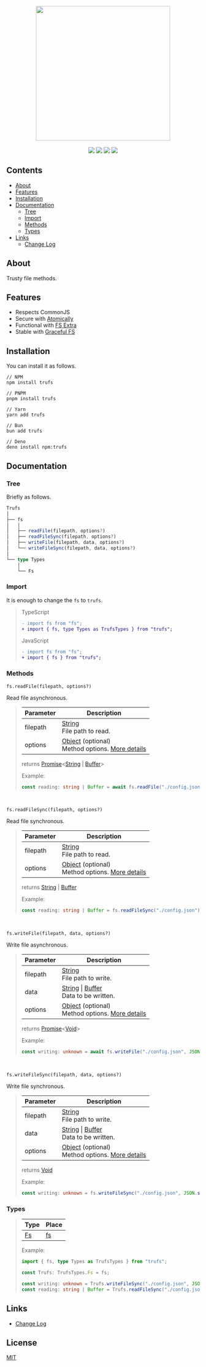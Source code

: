 [String]: https://developer.mozilla.org/en-US/docs/Web/JavaScript/Reference/Global_Objects/String
[Number]: https://developer.mozilla.org/en-US/docs/Web/JavaScript/Reference/Global_Objects/Number
[Date]: https://developer.mozilla.org/en-US/docs/Web/JavaScript/Reference/Global_Objects/Date
[Object]: https://developer.mozilla.org/en-US/docs/Web/JavaScript/Reference/Global_Objects/Object
[Array]: https://developer.mozilla.org/en-US/docs/Web/JavaScript/Reference/Global_Objects/Array
[Boolean]: https://developer.mozilla.org/en-US/docs/Web/JavaScript/Reference/Global_Objects/Boolean
[Buffer]: https://developer.mozilla.org/en-US/docs/Web/JavaScript/Reference/Global_Objects/ArrayBuffer
[Function]: https://developer.mozilla.org/en-US/docs/Web/JavaScript/Reference/Global_Objects/Function
[Promise]: https://developer.mozilla.org/en-US/docs/Web/JavaScript/Reference/Global_Objects/Promise
[Void]: https://developer.mozilla.org/en-US/docs/Web/JavaScript/Reference/Global_Objects/Undefined
[Fs]: ./src/types/Fs.type.ts

<div align="center">
  <br/>
  <img src="https://i.ibb.co/JWCLvM2Q/unknown.png" width="350px"/>
  <br/>
  <br/>
  <img src="https://img.shields.io/npm/v/trufs?label=version&color=%23633BFF"/>
  <img src="https://img.shields.io/npm/l/trufs?label=license&color=%23633BFF"/>
  <img src="https://img.shields.io/npm/dt/trufs?label=downloads&color=%2300927F"/>
  <img src="https://img.shields.io/npm/unpacked-size/trufs?label=size&color=%2300927F"/>
</div>

## Contents

- [About](#about)
- [Features](#features)
- [Installation](#installation)
- [Documentation](#documentation)
  - [Tree](#tree)
  - [Import](#import)
  - [Methods](#methods)
  - [Types](#types)
- [Links](#links)
  - [Change Log](CHANGELOG.md)

## About

Trusty file methods.

## Features

- Respects CommonJS
- Secure with [Atomically](https://github.com/fabiospampinato/atomically)
- Functional with [FS Extra](https://github.com/jprichardson/node-fs-extra)
- Stable with [Graceful FS](https://github.com/isaacs/node-graceful-fs)

## Installation

You can install it as follows.

```shell
// NPM
npm install trufs

// PNPM
pnpm install trufs

// Yarn
yarn add trufs

// Bun
bun add trufs

// Deno
deno install npm:trufs
```

## Documentation

### Tree

Briefly as follows.

```typescript
Trufs
│
├── fs
│   │
│   ├── readFile(filepath, options?)
│   ├── readFileSync(filepath, options?)
│   ├── writeFile(filepath, data, options?)
│   └── writeFileSync(filepath, data, options?)
│
└── type Types
    │
    └── Fs
```

### Import

It is enough to change the `fs` to `trufs`.

> TypeScript
>
> ```diff
> - import fs from "fs";
> + import { fs, type Types as TrufsTypes } from "trufs";
> ```
>
> JavaScript
>
> ```diff
> - import fs from "fs";
> + import { fs } from "trufs";
> ```

### Methods

`fs.readFile(filepath, options?)`

Read file asynchronous.

> | Parameter | Description                                                                                                                    |
> | --------- | ------------------------------------------------------------------------------------------------------------------------------ |
> | filepath  | [String]<br/>File path to read.                                                                                                |
> | options   | [Object] (optional)<br/>Method options. [More details](https://github.com/fabiospampinato/atomically?tab=readme-ov-file#usage) |
>
> returns [Promise]<[String] | [Buffer]>
>
> Example:
>
> ```typescript
> const reading: string | Buffer = await fs.readFile("./config.json");
> ```

<br/>

`fs.readFileSync(filepath, options?)`

Read file synchronous.

> | Parameter | Description                                                                                                                    |
> | --------- | ------------------------------------------------------------------------------------------------------------------------------ |
> | filepath  | [String]<br/>File path to read.                                                                                                |
> | options   | [Object] (optional)<br/>Method options. [More details](https://github.com/fabiospampinato/atomically?tab=readme-ov-file#usage) |
>
> returns [String] | [Buffer]
>
> Example:
>
> ```typescript
> const reading: string | Buffer = fs.readFileSync("./config.json");
> ```

<br/>

`fs.writeFile(filepath, data, options?)`

Write file asynchronous.

> | Parameter | Description                                                                                                                    |
> | --------- | ------------------------------------------------------------------------------------------------------------------------------ |
> | filepath  | [String]<br/>File path to write.                                                                                               |
> | data      | [String] \| [Buffer]<br/>Data to be written.                                                                                   |
> | options   | [Object] (optional)<br/>Method options. [More details](https://github.com/fabiospampinato/atomically?tab=readme-ov-file#usage) |
>
> returns [Promise]<[Void]>
>
> Example:
>
> ```typescript
> const writing: unknown = await fs.writeFile("./config.json", JSON.stringify({}));
> ```

<br/>

`fs.writeFileSync(filepath, data, options?)`

Write file synchronous.

> | Parameter | Description                                                                                                                    |
> | --------- | ------------------------------------------------------------------------------------------------------------------------------ |
> | filepath  | [String]<br/>File path to write.                                                                                               |
> | data      | [String] \| [Buffer]<br/>Data to be written.                                                                                   |
> | options   | [Object] (optional)<br/>Method options. [More details](https://github.com/fabiospampinato/atomically?tab=readme-ov-file#usage) |
>
> returns [Void]
>
> Example:
>
> ```typescript
> const writing: unknown = fs.writeFileSync("./config.json", JSON.stringify({}));
> ```

### Types

> | Type | Place          |
> | ---- | -------------- |
> | [Fs] | [fs](#methods) |
>
> Example:
>
> ```typescript
> import { fs, type Types as TrufsTypes } from "trufs";
>
> const Trufs: TrufsTypes.Fs = fs;
>
> const writing: unknown = Trufs.writeFileSync("./config.json", JSON.stringify({}));
> const reading: string | Buffer = Trufs.readFileSync("./config.json");
> ```

## Links

- [Change Log](CHANGELOG.md)

## License

[MIT](LICENSE.md)
